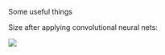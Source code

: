 Some useful things

Size after applying convolutional neural nets:

<img src="https://render.githubusercontent.com/render/math?math=\frac{{\rm size\,\,+\,\,2*padding\,\, - \,\,kernel}}{{\rm stride]}} + 1">
